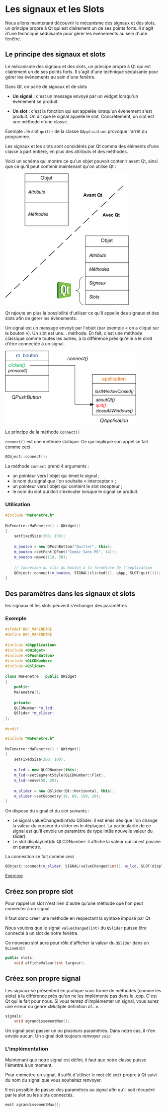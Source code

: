 # Les signaux et les Slots

Nous allons maintenant découvrir le mécanisme des signaux et des slots, un principe propre à Qt qui est clairement un de ses points forts. Il s'agit d'une technique séduisante pour gérer les évènements au sein d'une fenêtre.

## Le principe des signaux et slots

Le mécanisme des signaux et des slots, un principe propre à Qt qui est clairement un de ses points forts. Il s'agit d'une technique séduisante pour gérer les évènements au sein d'une fenêtre.

Dans Qt, on parle de signaux et de slots

* **Un signal** : c'est un message envoyé par un widget lorsqu'un évènement se produit.

* **Un slot** : c'est la fonction qui est appelée lorsqu'un évènement s'est produit. On dit que le signal appelle le slot. Concrètement, un slot est une méthode d'une classe.

Exemple : le slot ```quit()``` de la classe ```QApplication``` provoque l'arrêt du programme.

Les signaux et les slots sont considérés par Qt comme des éléments d'une classe à part entière, en plus des attributs et des méthodes.

Voici un schéma qui montre ce qu'un objet pouvait contenir avant Qt, ainsi que ce qu'il peut contenir maintenant qu'on utilise Qt :

![Qt signal slots](qt_signal_slot.png)

Qt rajoute en plus la possibilité d'utiliser ce qu'il appelle des signaux et des slots afin de gérer les évènements.

Un signal est un message envoyé par l'objet (par exemple « on a cliqué sur le bouton »).
Un slot est une… méthode. En fait, c'est une méthode classique comme toutes les autres, à la différence près qu'elle a le droit d'être connectée à un signal.

![QT sans slots](qt_sans_slot.png)

Le principe de la méthode ```connect()```

```connect()``` est une méthode statique. Ce qui implique son appel se fait comme ceci

``` c++
QObject::connect();
```

La méthode ```connect``` prend 4 arguments :

* un pointeur vers l'objet qui émet le signal ;
* le nom du signal que l'on souhaite « intercepter » ;
* un pointeur vers l'objet qui contient le slot récepteur ;
* le nom du slot qui doit s'exécuter lorsque le signal se produit.

### Utilisation

``` c++
#include "MaFenetre.h"
 
MaFenetre::MaFenetre() : QWidget()
{
    setFixedSize(300, 150);
 
    m_bouton = new QPushButton("Quitter", this);
    m_bouton->setFont(QFont("Comic Sans MS", 14));
    m_bouton->move(110, 50);
 
    // Connexion du clic du bouton à la fermeture de l'application
    QObject::connect(m_bouton, SIGNAL(clicked()), qApp, SLOT(quit()));
}
```

## Des paramètres dans les signaux et slots

les signaux et les slots peuvent s'échanger des paramètres

### Exemple

``` c++
#ifndef DEF_MAFENETRE
#define DEF_MAFENETRE
 
#include <QApplication>
#include <QWidget>
#include <QPushButton>
#include <QLCDNumber>
#include <QSlider>
 
class MaFenetre : public QWidget
{
    public:
    MaFenetre();
 
    private:
    QLCDNumber *m_lcd;
    QSlider *m_slider; 
};
 
#endif
```

``` c++
#include "MaFenetre.h"
 
MaFenetre::MaFenetre() : QWidget()
{
    setFixedSize(200, 100);
 
    m_lcd = new QLCDNumber(this);
    m_lcd->setSegmentStyle(QLCDNumber::Flat);
    m_lcd->move(50, 20);
 
    m_slider = new QSlider(Qt::Horizontal, this);
    m_slider->setGeometry(10, 60, 150, 20);
}
```

On dispose du signal et du slot suivants :

* Le signal valueChanged(int)du QSlider: il est émis dès que l'on change la valeur du curseur du slider en le déplaçant. La particularité de ce signal est qu'il envoie un paramètre de type int(la nouvelle valeur du slider).
* Le slot display(int)du QLCDNumber: il affiche la valeur qui lui est passée en paramètre.

La connextion se fait comme ceci

``` c++
QObject::connect(m_slider, SIGNAL(valueChanged(int)), m_lcd, SLOT(display(int)));
```

[Exercice](../Exercices/Exercice27/README.md)

## Créez son propre slot

Pour rappel un slot n'est rien d'autre qu'une méthode que l'on peut connecter à un signal.

Il faut donc créer une méthode en respectant la syntaxe imposé par Qt

Nous voulons que le signal ```valueChanged(int)``` du ```QSlider``` puisse être connecté à un slot de notre fenêtre.

Ce nouveau slot aura pour rôle d'afficher la valeur du ```QSlider``` dans un ```QLineEdit```

``` c++
public slots:
    void afficheValeur(int largeur);
```

## Créez son propre signal

Les signaux se présentent en pratique sous forme de méthodes (comme les slots) à la différence près qu'on ne les implémente pas dans le .cpp. C'est Qt qui le fait pour nous. Si vous tentez d'implémenter un signal, vous aurez une erreur du genre «Multiple definition of…».

``` c++
signals:
    void agrandissementMax();
```

Un signal peut passer un ou plusieurs paramètres. Dans notre cas, il n'en envoie aucun. Un signal doit toujours renvoyer ```void```

### L'implémentation

Maintenant que notre signal est défini, il faut que notre classe puisse l'émettre à un moment.

Pour emmettre un signal, il suffit d'utiliser le mot clé ```emit``` propre à Qt suivi du nom du signal que vous souhaitez renvoyer.

Il est possible de passer des paramètres au signal afin qu'il soit récupéré par le slot ou les slots connectés.

``` c++
emit agrandissementMax();
```
